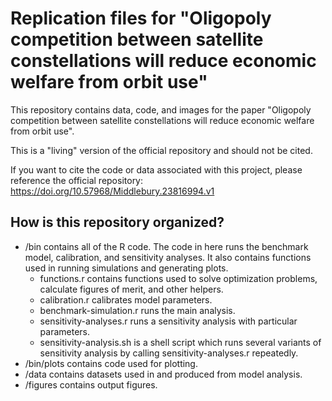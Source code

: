 # Replication files for "Oligopoly competition between satellite constellations will reduce economic welfare from orbit use"

This repository contains data, code, and images for the paper "Oligopoly competition between satellite constellations will reduce economic welfare from orbit use".

This is a "living" version of the official repository and should not be cited.

If you want to cite the code or data associated with this project, please reference the official repository: https://doi.org/10.57968/Middlebury.23816994.v1

## How is this repository organized?

* /bin contains all of the R code. The code in here runs the benchmark model, calibration, and sensitivity analyses. It also contains functions used in running simulations and generating plots.
    * functions.r contains functions used to solve optimization problems, calculate figures of merit, and other helpers.
    * calibration.r calibrates model parameters.
    * benchmark-simulation.r runs the main analysis.
    * sensitivity-analyses.r runs a sensitivity analysis with particular parameters.
    * sensitivity-analysis.sh is a shell script which runs several variants of sensitivity analysis by calling sensitivity-analyses.r repeatedly.
* /bin/plots contains code used for plotting.
* /data contains datasets used in and produced from model analysis.
* /figures contains output figures.

